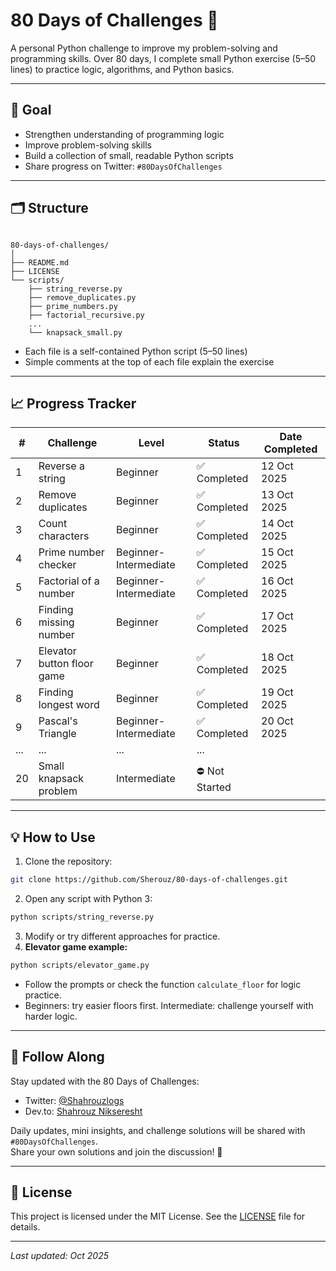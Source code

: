 # 80 Days of Challenges 🐍

A personal Python challenge to improve my problem-solving and programming skills.
Over 80 days, I complete small Python exercise (5–50 lines) to practice logic, algorithms, and Python basics.

---

## 📌 Goal

- Strengthen understanding of programming logic
- Improve problem-solving skills
- Build a collection of small, readable Python scripts
- Share progress on Twitter: `#80DaysOfChallenges`

---

## 🗂️ Structure

```

80-days-of-challenges/
│
├── README.md
├── LICENSE
└── scripts/
    ├── string_reverse.py
    ├── remove_duplicates.py
    ├── prime_numbers.py
    ├── factorial_recursive.py
    ...
    └── knapsack_small.py

```

- Each file is a self-contained Python script (5–50 lines)
- Simple comments at the top of each file explain the exercise

---

## 📈 Progress Tracker

| #   | Challenge                  | Level                 | Status         | Date Completed |
| --- | ---------------------------| --------------------- | -------------- | -------------- |
| 1   | Reverse a string           | Beginner              | ✅ Completed   | 12 Oct 2025    |
| 2   | Remove duplicates          | Beginner              | ✅ Completed   | 13 Oct 2025    |
| 3   | Count characters           | Beginner              | ✅ Completed   | 14 Oct 2025    |
| 4   | Prime number checker       | Beginner-Intermediate | ✅ Completed   | 15 Oct 2025    |
| 5   | Factorial of a number      | Beginner-Intermediate | ✅ Completed   | 16 Oct 2025    |
| 6   | Finding missing number     | Beginner              | ✅ Completed   | 17 Oct 2025    |
| 7   | Elevator button floor game | Beginner              | ✅ Completed   | 18 Oct 2025    |
| 8   | Finding longest word       | Beginner              | ✅ Completed   | 19 Oct 2025    |
| 9   | Pascal's Triangle          | Beginner-Intermediate | ✅ Completed   | 20 Oct 2025    |
| ... | ...                        | ...                   | ...             |                |
| 20  | Small knapsack problem     | Intermediate          | ⛔ Not Started |                |

---

## 💡 How to Use

1. Clone the repository:

```bash
git clone https://github.com/Sherouz/80-days-of-challenges.git
```

2. Open any script with Python 3:

```bash
python scripts/string_reverse.py
```

3. Modify or try different approaches for practice.
4. **Elevator game example:**

```bash
python scripts/elevator_game.py
```

* Follow the prompts or check the function `calculate_floor` for logic practice.
* Beginners: try easier floors first. Intermediate: challenge yourself with harder logic.
---

## 🔗 Follow Along

Stay updated with the 80 Days of Challenges:

- Twitter: [@Shahrouzlogs](https://x.com/Shahrouzlogs/)
- Dev.to: [Shahrouz Nikseresht](https://dev.to/shahrouzlogs/)

Daily updates, mini insights, and challenge solutions will be shared with `#80DaysOfChallenges`.  
Share your own solutions and join the discussion! 🚀

---

## 📝 License

This project is licensed under the MIT License. See the [LICENSE](LICENSE) file for details.

---

*Last updated: Oct 2025*
